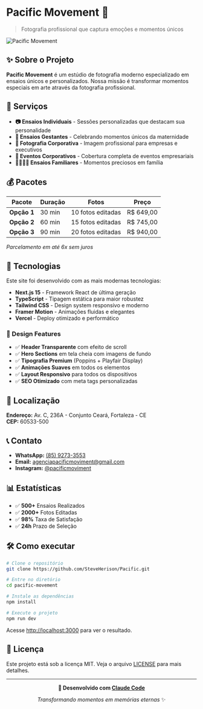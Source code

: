 # Pacific Movement 📸

> Fotografia profissional que captura emoções e momentos únicos

![Pacific Movement](./public/fotos/Captura%20de%20Tela%202025-08-17%20às%2015.14.26.png)

## ✨ Sobre o Projeto

**Pacific Movement** é um estúdio de fotografia moderno especializado em ensaios únicos e personalizados. Nossa missão é transformar momentos especiais em arte através da fotografia profissional.

## 🎯 Serviços

- **📷 Ensaios Individuais** - Sessões personalizadas que destacam sua personalidade
- **🤰 Ensaios Gestantes** - Celebrando momentos únicos da maternidade  
- **👔 Fotografia Corporativa** - Imagem profissional para empresas e executivos
- **💼 Eventos Corporativos** - Cobertura completa de eventos empresariais
- **👨‍👩‍👧‍👦 Ensaios Familiares** - Momentos preciosos em família

## 💰 Pacotes

| Pacote | Duração | Fotos | Preço |
|--------|---------|-------|-------|
| **Opção 1** | 30 min | 10 fotos editadas | R$ 649,00 |
| **Opção 2** | 60 min | 15 fotos editadas | R$ 745,00 |
| **Opção 3** | 90 min | 20 fotos editadas | R$ 940,00 |

*Parcelamento em até 6x sem juros*

## 🚀 Tecnologias

Este site foi desenvolvido com as mais modernas tecnologias:

- **Next.js 15** - Framework React de última geração
- **TypeScript** - Tipagem estática para maior robustez
- **Tailwind CSS** - Design system responsivo e moderno
- **Framer Motion** - Animações fluidas e elegantes
- **Vercel** - Deploy otimizado e performático

### 🎨 Design Features

- ✅ **Header Transparente** com efeito de scroll
- ✅ **Hero Sections** em tela cheia com imagens de fundo
- ✅ **Tipografia Premium** (Poppins + Playfair Display)
- ✅ **Animações Suaves** em todos os elementos
- ✅ **Layout Responsivo** para todos os dispositivos
- ✅ **SEO Otimizado** com meta tags personalizadas

## 📍 Localização

**Endereço:** Av. C, 236A - Conjunto Ceará, Fortaleza - CE  
**CEP:** 60533-500

## 📞 Contato

- **WhatsApp:** [(85) 9273-3553](https://wa.me/558592733553)
- **Email:** agenciapacificmoviment@gmail.com
- **Instagram:** [@pacificmoviment](https://www.instagram.com/pacificmoviment)

## 📊 Estatísticas

- ✅ **500+** Ensaios Realizados
- ✅ **2000+** Fotos Editadas  
- ✅ **98%** Taxa de Satisfação
- ✅ **24h** Prazo de Seleção

## 🛠️ Como executar

```bash
# Clone o repositório
git clone https://github.com/SteveHerison/Pacific.git

# Entre no diretório
cd pacific-movement

# Instale as dependências
npm install

# Execute o projeto
npm run dev
```

Acesse [http://localhost:3000](http://localhost:3000) para ver o resultado.

## 📄 Licença

Este projeto está sob a licença MIT. Veja o arquivo [LICENSE](LICENSE) para mais detalhes.

---

<div align="center">
  
**🤖 Desenvolvido com [Claude Code](https://claude.ai/code)**

*Transformando momentos em memórias eternas* ✨

</div>